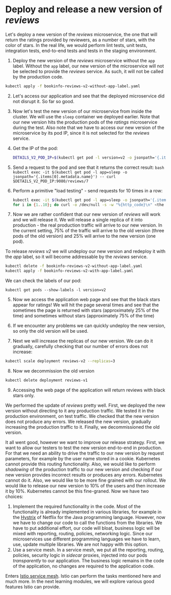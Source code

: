 # Deploy and release a new version of _reviews_

Let's deploy a new version of the _reviews_ microservice, the one that will return the ratings provided by reviewers, as a number of stars, with the color of stars. In the real life, we would perform lint tests, unit tests, integration tests, end-to-end tests and tests in the staging environment.

1. Deploy the new version of the _reviews_ microservice without the `app` label. Without the `app` label, our new version of the microservice will not be selected to provide the _reviews_ service. As such, it will not be called by the production code.
  ```bash
  kubectl apply -f bookinfo-reviews-v2-without-app-label.yaml
  ```

2. Let's access our application and see that the deployed microservice did not disrupt it. So far so good.

3. Now let's test the new version of our microservice from inside the cluster. We will use the `sleep` container we deployed earlier. Note that our new version hits the production pods of the _ratings_ microservice during the test. Also note that we have to access our new version of the microservice by its pod IP, since it is not selected for the _reviews_ service.

  1. Get the IP of the pod:
     ```bash
     DETAILS_V2_POD_IP=$(kubectl get pod -l version=v2 -o jsonpath='{.items[0].status.podIP}')
     ```
  2. Send a request to the pod and see that it returns the correct result:
    ```bash
    kubectl exec -it $(kubectl get pod -l app=sleep -o jsonpath='{.items[0].metadata.name}') -- curl $DETAILS_V2_POD_IP:9080/reviews/7
    ```
  3. Perform a primitive "load testing" - send requests for 10 times in a row:
     ```bash
     kubectl exec -it $(kubectl get pod -l app=sleep -o jsonpath='{.items[0].metadata.name}') bash
     for i in {1..10}; do curl -o /dev/null -s -w "%{http_code}\n" <the value of DETAILS_V2_POD_IP>:9080/reviews/7; done
     ```
4. Now we are rather confident that our new version of _reviews_ will work and we will release it. We will release a single replica of it into production - the real production traffic will arrive to our new version. In the current setting, 75% of the traffic will arrive to the old version (three pods of the old version) and 25% will arrive to the new version (one pod).

  To release _reviews v2_ we will undeploy our new version and redeploy it with the _app_ label, so it will become addressable by the _reviews_ service.

  ```bash
  kubectl delete -f bookinfo-reviews-v2-without-app-label.yaml
  kubectl apply -f bookinfo-reviews-v2-with-app-label.yaml
  ```

  We can check the labels of our pod:
  ```
  kubectl get pods --show-labels -l version=v2
  ```
5. Now we access the application web page and see that the black stars appear for ratings! We will hit the page several times and see that the sometimes the page is returned with stars (approximately 25% of the time) and sometimes without stars (approximately 75% of the time)

6. If we encounter any problems we can quickly undeploy the new version, so only the old version will be used.

7. Next we will increase the replicas of our new version. We can do it gradually, carefully checking that our number of errors does not increase:
  ```bash
  kubectl scale deployment reviews-v2 --replicas=3
  ```
8. Now we decommission the old version
  ```bash
  kubectl delete deployment reviews-v1
  ```

9. Accessing the web page of the application will return reviews with black stars only.

We performed the update of _reviews_ pretty well. First, we deployed the new version without directing to it any production traffic. We tested it in the production environment, on test traffic. We checked that the new version does not produce any errors. We released the new version, gradually increasing the production traffic to it. Finally, we decommissioned the old version.

It all went good, however we want to improve our release strategy. First, we want to allow our testers to test the new version end-to-end in production. For that we need an ability to drive the traffic to our new version by request parameters, for example by the user name stored in a cookie. Kubernetes cannot provide this routing functionality. Also, we would like to perform _shadowing_ of the production traffic to our new version and checking if our new version provides incorrect results or produces any errors. Kubernetes cannot do it. Also, we would like to be more fine grained with our rollout. We would like to release our new version to 10% of the users and then increase it by 10%. Kubernetes cannot be this fine-graned.
Now we have two choices:
1. Implement the required functionality in the code. Most of the functionality is already implemented in various libraries, for example in the [Hystrix](https://github.com/Netflix/Hystrix) of Netflix for the Java programming language. However, now we have to change our code to call the functions from the libraries. We have to put additional effort, our code will bloat, business logic will be mixed with reporting, routing, policies, networking logic. Since our microservices use different programming languages we have to learn, use, update multiple libraries. We are not happy with this option.
2. Use a service mesh. In a service mesh, we put all the reporting, routing, policies, security logic in _sidecar_ proxies, injected into our pods *transparently* to our application. The business logic remains in the code of the application, no changes are required to the application code.

Enters [Istio service mesh](istio.io). Istio can perform the tasks mentioned here and much more. In the next learning modules, we will explore various good features Istio can provide.
